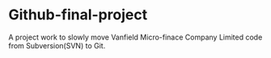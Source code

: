 # Github-final-project
A project work to  slowly move Vanfield Micro-finace Company Limited code from Subversion(SVN) to Git. 
